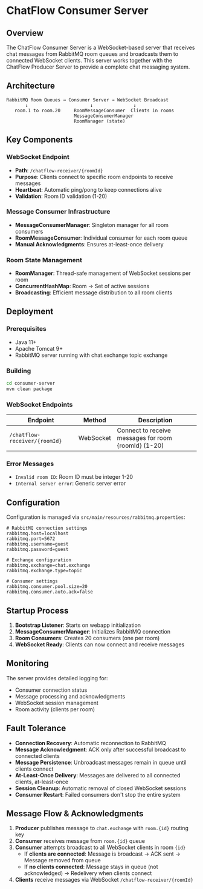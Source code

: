 # ChatFlow Consumer Server

## Overview

The ChatFlow Consumer Server is a WebSocket-based server that receives chat messages from RabbitMQ room queues and broadcasts them to connected WebSocket clients. This server works together with the ChatFlow Producer Server to provide a complete chat messaging system.

## Architecture

```
RabbitMQ Room Queues → Consumer Server → WebSocket Broadcast
       ↓                       ↓               ↓
   room.1 to room.20     RoomMessageConsumer  Clients in rooms
                         MessageConsumerManager
                         RoomManager (state)
```

## Key Components

### WebSocket Endpoint
- **Path**: `/chatflow-receiver/{roomId}`
- **Purpose**: Clients connect to specific room endpoints to receive messages
- **Heartbeat**: Automatic ping/pong to keep connections alive
- **Validation**: Room ID validation (1-20)

### Message Consumer Infrastructure
- **MessageConsumerManager**: Singleton manager for all room consumers
- **RoomMessageConsumer**: Individual consumer for each room queue
- **Manual Acknowledgments**: Ensures at-least-once delivery

### Room State Management
- **RoomManager**: Thread-safe management of WebSocket sessions per room
- **ConcurrentHashMap**: Room → Set of active sessions
- **Broadcasting**: Efficient message distribution to all room clients

## Deployment

### Prerequisites
- Java 11+
- Apache Tomcat 9+
- RabbitMQ server running with chat.exchange topic exchange

### Building
```bash
cd consumer-server
mvn clean package
```

### WebSocket Endpoints

| Endpoint | Method | Description |
|----------|--------|-------------|
| `/chatflow-receiver/{roomId}` | WebSocket | Connect to receive messages for room {roomId} (1-20) |

### Error Messages
- `Invalid room ID`: Room ID must be integer 1-20
- `Internal server error`: Generic server error

## Configuration

Configuration is managed via `src/main/resources/rabbitmq.properties`:

```properties
# RabbitMQ connection settings
rabbitmq.host=localhost
rabbitmq.port=5672
rabbitmq.username=guest
rabbitmq.password=guest

# Exchange configuration
rabbitmq.exchange=chat.exchange
rabbitmq.exchange.type=topic

# Consumer settings
rabbitmq.consumer.pool.size=20
rabbitmq.consumer.auto.ack=false
```

## Startup Process

1. **Bootstrap Listener**: Starts on webapp initialization
2. **MessageConsumerManager**: Initializes RabbitMQ connection
3. **Room Consumers**: Creates 20 consumers (one per room)
4. **WebSocket Ready**: Clients can now connect and receive messages

## Monitoring

The server provides detailed logging for:
- Consumer connection status
- Message processing and acknowledgments
- WebSocket session management
- Room activity (clients per room)

## Fault Tolerance

- **Connection Recovery**: Automatic reconnection to RabbitMQ
- **Message Acknowledgment**: ACK only after successful broadcast to connected clients
- **Message Persistence**: Unbroadcast messages remain in queue until clients connect
- **At-Least-Once Delivery**: Messages are delivered to all connected clients, at-least-once
- **Session Cleanup**: Automatic removal of closed WebSocket sessions
- **Consumer Restart**: Failed consumers don't stop the entire system

## Message Flow & Acknowledgments

1. **Producer** publishes message to `chat.exchange` with `room.{id}` routing key
2. **Consumer** receives message from `room.{id}` queue
3. **Consumer** attempts broadcast to all WebSocket clients in room `{id}`
   - If **clients are connected**: Message is broadcast → ACK sent → Message removed from queue
   - If **no clients connected**: Message stays in queue (not acknowledged) → Redelivery when clients connect
4. **Clients** receive messages via WebSocket `/chatflow-receiver/{roomId}`

